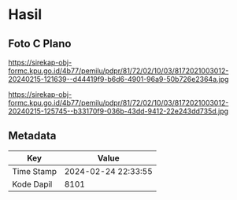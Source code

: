 # Hasil

## Foto C Plano

https://sirekap-obj-formc.kpu.go.id/4b77/pemilu/pdpr/81/72/02/10/03/8172021003012-20240215-121639--d44419f9-b6d6-4901-96a9-50b726e2364a.jpg

https://sirekap-obj-formc.kpu.go.id/4b77/pemilu/pdpr/81/72/02/10/03/8172021003012-20240215-125745--b33170f9-036b-43dd-9412-22e243dd735d.jpg


## Metadata

| Key        | Value               |
| ---------- | ------------------- |
| Time Stamp | 2024-02-24 22:33:55 |
| Kode Dapil | 8101                |



